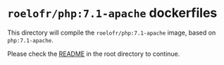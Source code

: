 # `roelofr/php:7.1-apache` dockerfiles

This directory will compile the `roelofr/php:7.1-apache` image, based
on `php:7.1-apache`.

Please check the
[README](https://github.com/roelofr/docker-php/blob/master/README.md) in the
root directory to continue.
